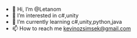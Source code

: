 - 👋 Hi, I’m @Letanom
- 👀 I’m interested in c#,unity 
- 🌱 I’m currently learning c#,unity,python,java
- 📫 How to reach me kevinozsimsek@gmail.com  

<!---
Letanom/Letanom is a ✨ special ✨ repository because its `README.md` (this file) appears on your GitHub profile.
You can click the Preview link to take a look at your changes.
--->
